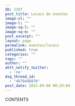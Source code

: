 ```yaml
---
ID: 2207
post_title: Locais de eventos
image-xl: ""
image-l: ""
image-sq-l: ""
image-sq-m: ""
post_excerpt: ""
layout: page
permalink: eventos/locais
published: true
categories: ""
tags: ""
author: ""
aktt_notify_twitter:
  - 'no'
dsq_thread_id:
  - "4679448870"
post_date: 2012-04-08 00:29:04
---
```

CONTENTS